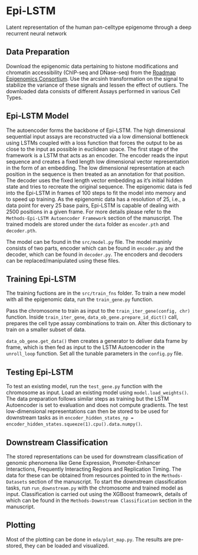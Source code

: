 # Epi-LSTM
Latent representation of the human pan-celltype epigenome through a deep recurrent neural network

## Data Preparation
Download the epigenomic data pertaining to histone modifications and chromatin accessibility (ChIP-seq and DNase-seq) from the [Roadmap Epigenomics Consortium](http://www.roadmapepigenomics.org/). Use the arcsinh transformation on the signal to stabilize the variance of these signals and lessen the effect of outliers. The downloaded data consists of different Assays performed in various Cell Types. 

## Epi-LSTM Model 
The autoencoder forms the backbone of Epi-LSTM. The high dimensional sequential input assays are reconstructed via a low dimensional bottleneck using LSTMs coupled with a loss function that forces the output to be as close to the input as possible in euclidean space. The first stage of the framework is a LSTM that acts as an encoder. The encoder reads the input sequence and creates a fixed length low dimensional vector representation in the form of an embedding. The low dimensional
representation at each position in the sequence is then treated as an annotation for that position. The decoder uses the fixed length vector embedding as it’s
initial hidden state and tries to recreate the original sequence. The epigenomic data is fed into the Epi-LSTM in frames of 100 steps to fit the model into memory and to speed up training. As the epigenomic data has a resolution of 25, i.e., a data point for every 25 base pairs, Epi-LSTM is capable of dealing with 2500 positions in a given frame. For more details please refer to the ```Methods-Epi-LSTM Autoencoder Framework``` section of the manuscript. The trained models are stored under the ```data``` folder as ```encoder.pth``` and ```decoder.pth```.

The model can be found in the ```src/model.py``` file. The model maninly consists of two parts, encoder which can be found in ```encoder.py``` and the decoder, which can be found in ```decoder.py```. The encoders and decoders can be replaced/manipulated using these files. 

## Training Epi-LSTM 
The training fuctions are in the ```src/train_fns``` folder. To train a new model with all the epigenomic data, run the ```train_gene.py``` function. 

Pass the chromosome to train as input to the ```train_iter_gene(config, chr)``` function. Inside ```train_iter_gene```, ```data_ob_gene.prepare_id_dict()``` call, prepares the cell type assay combinations to train on. Alter this dictionary to train on a smaller subset of data. 

```data_ob_gene.get_data()``` then creates a generator to deliver data frame by frame, which is then fed as input to the LSTM Autoencoder in the ```unroll_loop``` function. Set all the tunable parameters in the ```config.py``` file. 

## Testing Epi-LSTM 
To test an existing model, run the ```test_gene.py``` function with the chromosome as input. Load an existing model using ```model.load_weights()```. The data preparation follows similar steps as training but the LSTM Autoencoder is set to evaluation and does not compute gradients. The test low-dimensional representations can then be stored to be used for downstream tasks as in ```encoder_hidden_states_np = encoder_hidden_states.squeeze(1).cpu().data.numpy()```.  

## Downstream Classification
The stored representations can be used for downstream classification of genomic phenomena like Gene Expression, Promoter-Enhancer Interactions, Frequently Interacting Regions and Replication Timing. The data for these can be obtained from resources pointed to in the ```Methods-Datasets``` section of the manuscript. To start the downstream classification tasks, run ```run_downstream.py``` with the chromosome and trained model as input. Classification is carried out using the XGBoost frameowrk, details of which can be found in the ```Methods-Downstream Classification``` section in the manuscript. 

## Plotting 
Most of the plotting can be done in ```eda/plot_map.py```. The results are pre-stored, they can be loaded and visualized. 




